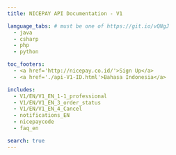 ```yaml
---
title: NICEPAY API Documentation - V1

language_tabs: # must be one of https://git.io/vQNgJ
  - java
  - csharp
  - php
  - python

toc_footers:
  - <a href='http://nicepay.co.id/'>Sign Up</a>
  - <a href='./api-V1-ID.html'>Bahasa Indonesia</a>

includes:
  - V1/EN/V1_EN_1-1_professional
  - V1/EN/V1_EN_3_order_status
  - V1/EN/V1_EN_4_Cancel
  - notifications_EN
  - nicepaycode
  - faq_en

search: true
---
```

